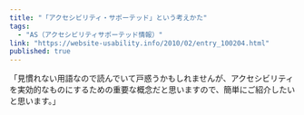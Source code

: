 ```yaml
---
title: "「アクセシビリティ・サポーテッド」という考えかた"
tags:
  - "AS（アクセシビリティサポーテッド情報）"
link: "https://website-usability.info/2010/02/entry_100204.html"
published: true
---
```


「見慣れない用語なので読んでいて戸惑うかもしれませんが、アクセシビリティを実効的なものにするための重要な概念だと思いますので、簡単にご紹介したいと思います。」
